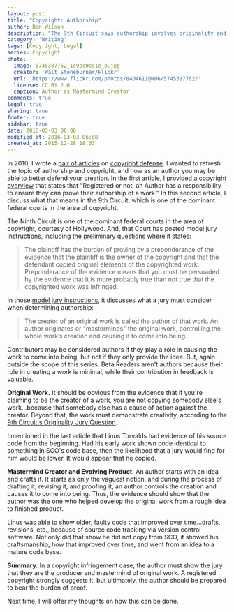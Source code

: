 ```yaml
---
layout: post
title: "Copyright: Authorship"
author: Ben Wilson
description: "The 9th Circuit says authorship involves originality and a 'mastermind' role in creating the work."
category: 'Writing'
tags: [Copyright, Legal]
series: Copyright
photo:
  image: 5745387762_1e9ec0cc1e_o.jpg
  creator: 'Walt Stoneburner/Flickr'
  url: 'https://www.flickr.com/photos/8404611@N06/5745387762/'
  license: CC BY 2.0
  caption: Author as Mastermind Creator
comments: true
legal: true
sharing: true
footer: true
sidebar: true
date: 2016-03-03 06:08
modified_at: 2016-03-03 06:08
created_at: 2015-12-28 18:03
---
```


In 2010, I wrote a [pair of articles](/writing/when-should-you-register-your-work/) on [copyright defense](/writing/how-i-protect-my-copyright/).
I wanted to refresh the topic of authorship and copyright, and how as an author you may be able to better defend your creation.
In the first article, I provided a [copyright overview](/writing/copyright-overview/) that states that "Registered or not, an Author has a responsibility to ensure they can prove their authorship of a work." In this second article, I discuss what that means in the 9th Circuit, which is one of the dominant federal courts in the area of copyright.

<!-- more -->

The Ninth Circuit is one of the dominant federal courts in the area of copyright, courtesy of Hollywood. And, that Court has posted model jury instructions, including the [preliminary questions](http://www3.ce9.uscourts.gov/jury-instructions/node/257) where it states:

> The plaintiff has the burden of proving by a preponderance of the evidence that the plaintiff is the owner of the copyright and that the defendant copied original elements of the copyrighted work. Preponderance of the evidence means that you must be persuaded by the evidence that it is more probably true than not true that the copyrighted work was infringed.

In those [model jury instructions](http://www3.ce9.uscourts.gov/jury-instructions/node/263), it discusses what a jury must consider when determining authorship:

> The creator of an original work is called the author of that work. An author originates or "masterminds" the original work, controlling the whole work’s creation and causing it to come into being.

Contributors may be considered authors if they play a role in causing the work to come into being, but not if they only provide the idea. But, again outside the scope of this series. Beta Readers aren't authors because their role in creating a work is minimal, while their contribution in feedback is valuable.

**Original Work.**
It should be obvious from the evidence that if you're claiming to be the creator of a work, you are not copying somebody else's work...because that somebody else has a cause of action against the creator. Beyond that, the work must demonstrate creativity, according to the [9th Circuit's Originality Jury Question](http://www3.ce9.uscourts.gov/jury-instructions/node/269).

I mentioned in the last article that Linus Torvalds had evidence of his source code from the beginning. Had his early work shown code identical to something in SCO's code base, then the likelihood that a jury would find for him would be lower. It would appear that he copied.

**Mastermind Creator and Evolving Product.** An author starts with an idea and crafts it. It starts as only the vaguest notion, and during the process of drafting it, revising it, and proofing it, an author controls the creation and causes it to come into being. Thus, the evidence should show that the author was the one who helped develop the original work from a rough idea to finished product.

Linus was able to show older, faulty code that improved over time...drafts, revisions, etc., because of source code tracking via version control software. Not only did that show he did not copy from SCO, it showed his craftsmanship, how that improved over time, and went from an idea to a mature code base.

**Summary.** In a copyright infringement case, the author must show the jury that they are the producer and mastermind of original work. A registered copyright strongly suggests it, but ultimately, the author should be prepared to bear the burden of proof.

Next time, I will offer my thoughts on how this can be done.